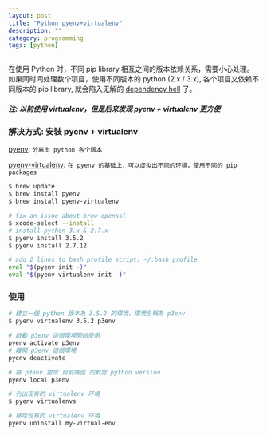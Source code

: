 ```yaml
---
layout: post
title: "Python pyenv+virtualenv"
description: ""
category: programming
tags: [python]
---
```



在使用 Python 时，不同 pip library 相互之间的版本依赖关系，需要小心处理。如果同时间处理数个项目，使用不同版本的 python (2.x / 3.x), 各个项目又依赖不同版本的 pip library, 就会陷入无解的 [dependency hell](https://en.wikipedia.org/wiki/Dependency_hell) 了。

##### 注: 以前使用 virtualenv，但是后来发现 pyenv + virtualenv 更方便

### 解决方式: 安裝 pyenv + virtualenv

[pyenv](https://github.com/yyuu/pyenv): `分离出 python 各个版本`

[pyenv-virtualenv](https://github.com/yyuu/pyenv-virtualenv): `在 pyenv 的基础上，可以虚拟出不同的环境，使用不同的 pip packages`

```bash
$ brew update
$ brew install pyenv
$ brew install pyenv-virtualenv

# fix an issue about brew openssl
$ xcode-select --install
# install python 3.x & 2.7.x
$ pyenv install 3.5.2
$ pyenv install 2.7.12

# add 2 lines to bash profile script: ~/.bash_profile
eval "$(pyenv init -)"
eval "$(pyenv virtualenv-init -)"
```

### 使用

```bash
# 建立一個 python 版本為 3.5.2 的環境，環境名稱為 p3env
$ pyenv virtualenv 3.5.2 p3env

# 啟動 p3env 這個環境開始使用
pyenv activate p3env
# 離開 p3env 這個環境
pyenv deactivate

# 將 p3env 當成 目前路徑 的默認 python version
pyenv local p3env

# 列出现有的 virtualenv 环境
$ pyenv virtualenvs

# 移除现有的 virtualenv 环境
pyenv uninstall my-virtual-env
```

